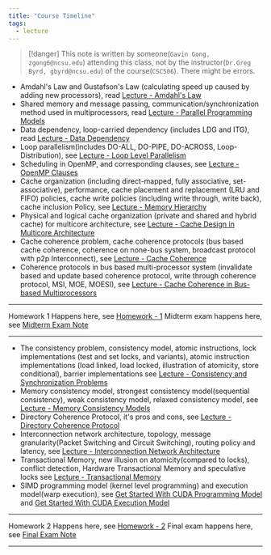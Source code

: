 ```yaml
---
title: "Course Timeline"
tags:
  - lecture
---
```


> [!danger]
> This note is written by someone(`Gavin Gong, zgong6@ncsu.edu`) attending this class, not by the instructor(`Dr.Greg Byrd, gbyrd@ncsu.edu`) of the course(`CSC506`). There might be errors.

- Amdahl's Law and Gustafson's Law (calculating speed up caused by adding new processors), read [Lecture - Amdahl's Law](Lecture%20-%20Amdahl's%20Law.md)
- Shared memory and message passing, communication/synchronization method used in multiprocessors, read [Lecture - Parallel Programming Models](Lecture%20-%20Parallel%20Programming%20Models.md)
- Data dependency, loop-carried dependency (includes LDG and ITG), read [Lecture - Data Dependency](Lecture%20-%20Data%20Dependency.md)
- Loop parallelism(includes DO-ALL, DO-PIPE, DO-ACROSS, Loop-Distribution), see [Lecture - Loop Level Parallelism](Lecture%20-%20Loop%20Level%20Parallelism.md)
- Scheduling in OpenMP, and corresponding clauses, see [Lecture - OpenMP Clauses](Lecture%20-%20OpenMP%20Clauses.md)
- Cache organization (including direct-mapped, fully associative, set-associative), performance, cache placement and replacement (LRU and FIFO) policies, cache write policies (including write through, write back), cache inclusion Policy, see [Lecture - Memory Hierarchy](Lecture%20-%20Memory%20Hierarchy.md)
- Physical and logical cache organization (private and shared and hybrid cache) for multicore architecture, see [Lecture - Cache Design in Multicore Architecture](Lecture%20-%20Cache%20Design%20in%20Multicore%20Architecture.md)
- Cache coherence problem, cache coherence protocols (bus based cache coherence, coherence on none-bus system, broadcast protocol with p2p Interconnect), see [Lecture - Cache Coherence](Lecture%20-%20Cache%20Coherence.md)
- Coherence protocols in bus based multi-processor system (invalidate based and update based coherence protocol, write through coherence protocol, MSI, MOE, MOESI), see [Lecture - Cache Coherence in Bus-based Multiprocessors](Lecture%20-%20Cache%20Coherence%20in%20Bus-based%20Multiprocessors.md)

---

Homework 1 Happens here, see [Homework - 1](Homework%20-%201.md)
Midterm exam happens here, see [Midterm Exam Note](Midterm%20Exam%20Note.md)

---

- The consistency problem, consistency model, atomic instructions, lock implementations (test and set locks, and variants), atomic instruction implementations (load linked, load locked, illustration of atomicity, store conditional), barrier implementations see [Lecture - Consistency and Synchronization Problems](Lecture%20-%20Consistency%20and%20Synchronization%20Problems.md)
- Memory consistency model, strongest consistency model(sequential consistency), weak consistency model, relaxed consistency model, see [Lecture - Memory Consistency Models](Lecture%20-%20Memory%20Consistency%20Models.md)
- Directory Coherence Protocol, it's pros and cons, see [Lecture - Directory Coherence Protocol](Lecture%20-%20Directory%20Coherence%20Protocol.md)
- Interconnection network architecture, topology, message granularity(Packet Switching and Circuit Switching), routing policy and latency, see [Lecture - Interconnection Network Architecture](Lecture%20-%20Interconnection%20Network%20Architecture.md)
- Transactional Memory, new illusion on atomicity(compared to locks), conflict detection, Hardware Transactional Memory and speculative locks see [Lecture - Transactional Memory](Lecture%20-%20Transactional%20Memory.md)
- SIMD programming model (kernel level programming) and execution model(warp execution), see [Get Started With CUDA Programming Model](https://www.gong.host/blog/2024/02/18/understand-cuda-programming-model) and [Get Started With CUDA Execution Model](https://www.gong.host/blog/2024/02/22/understand-cuda-excution-model)

---

Homework 2 Happens here, see [Homework - 2](Homework%20-%202.md)
Final exam happens here, see [Final Exam Note](Final%20Exam%20Note.md)

---
